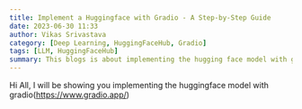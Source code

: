 ```yaml
---
title: Implement a Huggingface with Gradio - A Step-by-Step Guide  
date: 2023-06-30 11:33
author: Vikas Srivastava
category: [Deep Learning, HuggingFaceHub, Gradio]
tags: [LLM, HuggingFaceHub]
summary: This blogs is about implementing the hugging face model with gradio on Mac
---
```


Hi All, I will be showing you implementing the huggingface model with gradio(https://www.gradio.app/)